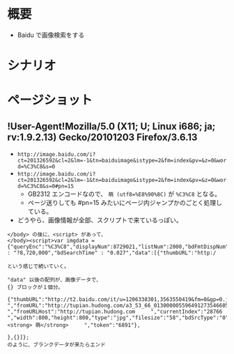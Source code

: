 

# 概要 #

  * Baidu で画像検索をする

# シナリオ #


# ページショット #

## !User-Agent!Mozilla/5.0 (X11; U; Linux i686; ja; rv:1.9.2.13) Gecko/20101203 Firefox/3.6.13 ##

  * `http://image.baidu.com/i?ct=201326592&cl=2&lm=-1&tn=baiduimage&istype=2&fm=index&pv=&z=0&word=%C3%C8&s=0`
  * `http://image.baidu.com/i?ct=201326592&cl=2&lm=-1&tn=baiduimage&istype=2&fm=index&pv=&z=0&word=%C3%C8&s=0#pn=15`
    * GB2312 エンコードなので、 `萌 (utf8=%E8%90%8C)` が `%C3%C8` となる。
    * ページ送りしても #pn=15 みたいにページ内ジャンプかのごとく処理している。
  * どうやら、画像情報が全部、スクリプトで来ているっぽい。
```
</body> の後に、<script> があって、
</body><script>var imgdata = {"queryEnc":"%C3%C8","displayNum":8729021,"listNum":2000,"bdFmtDispNum" : "?8,720,000","bdSearchTime" : "0.027","data":[{"thumbURL":"http:/

という感じで続いていく。

"data" 以後の配列が、画像データで、
{} ブロックが１個分。

{"thumbURL":"http://t2.baidu.com/it/u=1206338301,3563550419&fm=0&gp=0.jpg","pageNum":1,"objURL":"http://a3.att.hudong.com/53/66/01300000559649127354660578856.jpg     ","fromURL":"http://tupian.hudong.com/a3_53_66_01300000559649127354660578856_jpg.html     ","fromURLHost":"http://tupian.hudong.com     ","currentIndex":"28766     ","width":800,"height":800,"type":"jpg","filesize":"58","bdSrcType":"0","di":"45827234940","is":"0,0","bdSetImgNum":0,"fromPageTitle":"<strong> 萌</strong>     ","token":"6891"},

},{}]};
のように、ブランクデータが来たらエンド
```